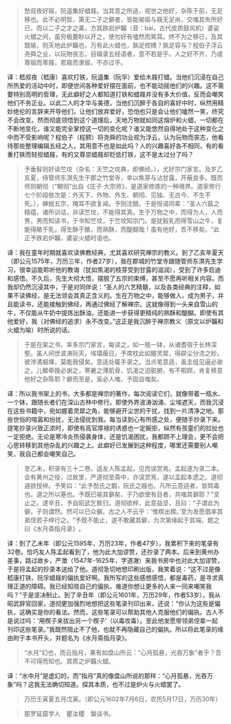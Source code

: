 > 嵆叔夜好锻，阮遥集好蜡屐。当其意之所适，视世之他好，杂陈于前，无足移也。此不必明哲，第无二子之僻者，皆能喻锻与屐无足尚，交嗤其失所好已，而以二子之才之美，方其跌宕炉韛（音：bài，古代皮质鼓风机）婆娑火蜡之间，虽穷极要眇以开之，使勿好有嗑然而笑耳。终不为之移已，及其既喻，则天地此炉韛也，万有此火蜡也，孰足控搏？孰足容与？程伯子浮云尧舜之业，以玩物丧志，目辑录五经语者，意不若是乎。人之好不齐，乃或尊锻而卑屐，君屐而隶锻，不亦过乎。

译：嵇叔夜（嵇康）喜欢打铁，阮遥集（阮孚）爱给木屐打蜡。当他们沉浸在自己所热爱的活动中时，即便世间各种爱好摆在面前，也不能动摇他们的兴趣。这不需要特别高明的哲理，无此癖好之人都知道打铁和蜡屐并没有多大价值，反而会嘲笑他们不务正业。以此二人的才华与美德，当他们沉醉于各自的喜好中时，纵然用精妙绝伦的言辞来开导他们，让他们放弃爱好，恐怕也只是会让他们嗑然一笑，终究不会改变。然而彻底领悟到这个道理后，天地万物就如同这熔炉和火蜡，一切都在不断地变化，谁又能完全掌控这一切的变化呢？谁又能悠然自得地处于这种变化之中而不受影响呢？程伯子（程颢）将尧舜的功业视为浮云，认为玩物而丧志，他看待那些整理编辑五经之人，其用意不也是如此吗？人的兴趣喜好各不相同，有的看重打铁而轻视蜡屐，有的又尊崇蜡屐却贬低打铁，这不是太过分了吗？

> 予垂髫则好读竺坟（杂名：天竺之坟典，即佛经。），尤好宗门家言。及岁乙亥夏，侍管师东溟先生于郡之竹堂寺，幸以焦芽与沾甘露，开蔽良多。既而师则朝彻（“朝彻”出自《庄子·大宗师》，是道家修炼的一种境界。道家修行七个阶段依次是：外天下、外物、外生、朝彻、见独、无古今、不生不死。），蝉蜕五宗，掩耳不欲复闻。予则沈醋。于是恒语同辈：​“圣人六蓺之精蕴，诸所训诂，非读竺坟，不能得其真。生于万物之中，而得为人，人而男，男而知读书，于书知竺坟，于竺坟知宗门。是犹毂乳而得雪山之牛，复能得酪于乳，得生酥于酪，而熟酥，而醍醐哉！虽有他好，吾不移矣。​”此正予跌宕炉韛，婆娑火蜡时语也。

译：我在童年时期就喜欢读佛教经典，尤其喜欢研究禅宗的教义。到了乙亥年夏天（即公元1575年，万历三年，作者27岁），我在郡城的竹堂寺跟随管师东溟先生学习，很幸运能聆听他的教诲（犹如焦渴的枝芽受到甘露的滋润），受到了许多启迪和感悟。不久后，先生大彻大悟，摆脱了五宗的束缚，甚至不愿再听相关内容。而我却仍然沉浸其中，于是对同伴说：“圣人的六艺精髓，以及各类经典的注释，如果不读佛经，是无法领会其真正含义的。生在万物之中，能够做人，成为男子，并且能读书，还能接触到佛经，再通过佛经了解禅宗。这就像得到一头来自雪山的牛，不仅能从牛奶中提炼出酥油，还能进一步获得更精纯的熟酥和醍醐。即使有其他爱好，我（对佛经的追求）永不改变。”这正是我沉醉于禅宗教义（原文以炉韛和火蜡为喻）时所说的话。

> 于是在架之书，率多宗门家言，每读之，如一瓶一钵，从诸耆宿于长林深壑。虽人间世波涛际天，埃壒蔽日，予席枕此如握灵犀，得辟尘分流之妙。彼浡潏堀堁，莫能我侵矣。意适处辄手录之。当点笔意适，虽圭组见逼必谢之，儿穉牵挽必谢之，寒暑之薄肌骨，饥渴之迫脏腑，有不暇顾，肯复移意他好之杂陈耶？僻而至是，奚必人嗤，予固自嗤矣。

译：所以我书架上的书，大多都是禅宗的著作，每次阅读它们，就像带着一瓶水、一个钵，跟随长者们在深山古林中修行。即使外界波涛汹涌、尘埃遮天，而我沉浸在这些书籍中，宛如握着灵犀之角，能够避开尘世的干扰，找到一片清净之地。那些世俗的喧嚣和纷扰，无法侵扰到我。每当读到心有所感之处，便随手抄录下来。提笔抄录兴致正浓时，即使有高官厚禄的诱惑也一定婉拒，纵然有孩童们的拉扯也一定拒绝。无论是寒冷炎热侵袭身体，还是饥渴困扰，我都顾不上理会，更不会把心思转移到其他杂乱的兴趣之上。此癖好已发展到这种程度，哪里还需要别人嘲笑，我自己都会嘲笑自己。

> 至乙未，积录有三十二卷。适友人陈孟起，见而误赏焉。孟起遂为录二本。会有黄州之役，过故里，严道彻至斋中，亦误赏焉，遂以孟起本遗之。道彻遽欲授梓。予笑曰：​“此予嵆氏之鍜，阮氏之屐也。凡所云意适者，皆鸩毒也。道之所以塞也。予既已喻其僻矣，子乃欲使有目者，共嗤其僻耶？​”坚止之。逮辛丑，予自昭武乞骸归，道彻欲梓，此意益坚，且曰：​“子谓此为僻，子则谓然。然可以已众僻。古之人不云乎：‘惟楔出楔。’至为发愿倡率其弟侄若子梓行之。​”予既不能止，遂不敢藏其僻，为次第缘起于其端，题之曰《水月斋指月录》​。

译：到了乙未年（即公元1595年，万历23年，作者47岁），我累积下来的笔录有32卷。恰巧友人陈孟起看到了，他为此大加谬赞，还抄录了两本。后来到黄州办差事，路过故乡，严澂（1547年-1625年，字道澈）来我书房中也对此大加谬赞，于是将孟起的抄录本送给了他。道彻急切地想印刷出版，我笑着说：“这不过是像嵇康打铁、阮孚蜡屐的偏执爱好啊。我所写的这些感想感悟，都是毒药，是寻求真理正道的障碍。我已经知晓自己的偏执，难道你想让更多的人来一同来嘲笑我吗？”于是坚决制止。到了辛丑年（即公元1601年，万历29年，作者53岁），我从昭武辞官回家，道彻更加强烈地想把这些笔录刊印出来，还说：“你认为这些是偏执，这确实是你的看法。然而，这些笔录可以帮助其他人克服他们的偏执。古人不是说过吗：‘用楔子来拔出另一个楔子’（以毒攻毒）。至此他发愿带领弟侄辈一起刊印这些笔录。”我既然阻止不了他，也就不再隐藏自己的偏执。所以将此笔录的缘由附于本书开头，并题名为《水月斋指月录》。

> “水月”幻也，而云指月，果有如盘山所云：​“心月孤悬，光吞万象”者乎？吾不可得而知也。其质之炉韛火蜡。

译：“水中月”是虚幻的，而“指月”真的像盘山所说的那样：“心月孤悬，光吞万象”吗？这我无法确切知道。探其本质，也不过是炉火与火蜡罢了。

> 万历壬寅夏五月戊寅。（即公元1602年7月6日，农历5月17日，万历30年）

> 那罗延窟学人　瞿汝稷　槃谈书。